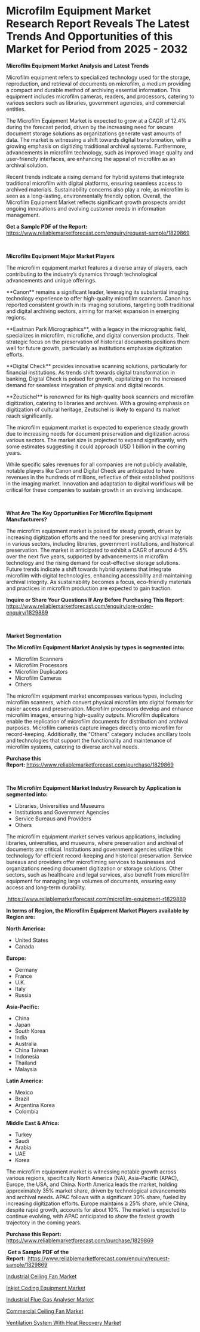 <p><h1>Microfilm Equipment Market Research Report Reveals The Latest Trends And Opportunities of this Market for Period from 2025 - 2032</h1></p><p><strong>Microfilm Equipment Market Analysis and Latest Trends</strong></p>
<p><p>Microfilm equipment refers to specialized technology used for the storage, reproduction, and retrieval of documents on microfilm, a medium providing a compact and durable method of archiving essential information. This equipment includes microfilm cameras, readers, and processors, catering to various sectors such as libraries, government agencies, and commercial entities. </p><p>The Microfilm Equipment Market is expected to grow at a CAGR of 12.4% during the forecast period, driven by the increasing need for secure document storage solutions as organizations generate vast amounts of data. The market is witnessing a shift towards digital transformation, with a growing emphasis on digitizing traditional archival systems. Furthermore, advancements in microfilm technology, such as improved image quality and user-friendly interfaces, are enhancing the appeal of microfilm as an archival solution.</p><p>Recent trends indicate a rising demand for hybrid systems that integrate traditional microfilm with digital platforms, ensuring seamless access to archived materials. Sustainability concerns also play a role, as microfilm is seen as a long-lasting, environmentally friendly option. Overall, the Microfilm Equipment Market reflects significant growth prospects amidst ongoing innovations and evolving customer needs in information management.</p></p>
<p><strong>Get a Sample PDF of the Report:&nbsp;</strong> <a href="https://www.reliablemarketforecast.com/enquiry/request-sample/1829869?utm_campaign=1130&utm_medium=2&utm_source=Github&utm_content=ia&utm_term=11042025&utm_id=microfilm-equipment">https://www.reliablemarketforecast.com/enquiry/request-sample/1829869</a></p>
<p>&nbsp;</p>
<p><strong>Microfilm Equipment Major Market Players</strong></p>
<p><p>The microfilm equipment market features a diverse array of players, each contributing to the industry’s dynamics through technological advancements and unique offerings. </p><p>**Canon** remains a significant leader, leveraging its substantial imaging technology experience to offer high-quality microfilm scanners. Canon has reported consistent growth in its imaging solutions, targeting both traditional and digital archiving sectors, aiming for market expansion in emerging regions.</p><p>**Eastman Park Micrographics**, with a legacy in the micrographic field, specializes in microfilm, microfiche, and digital conversion products. Their strategic focus on the preservation of historical documents positions them well for future growth, particularly as institutions emphasize digitization efforts.</p><p>**Digital Check** provides innovative scanning solutions, particularly for financial institutions. As trends shift towards digital transformation in banking, Digital Check is poised for growth, capitalizing on the increased demand for seamless integration of physical and digital records.</p><p>**Zeutschel** is renowned for its high-quality book scanners and microfilm digitization, catering to libraries and archives. With a growing emphasis on digitization of cultural heritage, Zeutschel is likely to expand its market reach significantly.</p><p>The microfilm equipment market is expected to experience steady growth due to increasing needs for document preservation and digitization across various sectors. The market size is projected to expand significantly, with some estimates suggesting it could approach USD 1 billion in the coming years.</p><p>While specific sales revenues for all companies are not publicly available, notable players like Canon and Digital Check are anticipated to have revenues in the hundreds of millions, reflective of their established positions in the imaging market. Innovation and adaptation to digital workflows will be critical for these companies to sustain growth in an evolving landscape.</p></p>
<p>&nbsp;</p>
<p><strong>What Are The Key Opportunities For Microfilm Equipment Manufacturers?</strong></p>
<p><p>The microfilm equipment market is poised for steady growth, driven by increasing digitization efforts and the need for preserving archival materials in various sectors, including libraries, government institutions, and historical preservation. The market is anticipated to exhibit a CAGR of around 4-5% over the next five years, supported by advancements in microfilm technology and the rising demand for cost-effective storage solutions. Future trends indicate a shift towards hybrid systems that integrate microfilm with digital technologies, enhancing accessibility and maintaining archival integrity. As sustainability becomes a focus, eco-friendly materials and practices in microfilm production are expected to gain traction.</p></p>
<p><strong>Inquire or Share Your Questions If Any Before Purchasing This Report:</strong> <a href="https://www.reliablemarketforecast.com/enquiry/pre-order-enquiry/1829869?utm_campaign=1130&utm_medium=2&utm_source=Github&utm_content=ia&utm_term=11042025&utm_id=microfilm-equipment">https://www.reliablemarketforecast.com/enquiry/pre-order-enquiry/1829869</a></p>
<p>&nbsp;</p>
<p><strong>Market Segmentation</strong></p>
<p><strong>The Microfilm Equipment Market Analysis by types is segmented into:</strong></p>
<p><ul><li>Microfilm Scanners</li><li>Microfilm Processors</li><li>Microfilm Duplicators</li><li>Microfilm Cameras</li><li>Others</li></ul></p>
<p><p>The microfilm equipment market encompasses various types, including microfilm scanners, which convert physical microfilm into digital formats for easier access and preservation. Microfilm processors develop and enhance microfilm images, ensuring high-quality outputs. Microfilm duplicators enable the replication of microfilm documents for distribution and archival purposes. Microfilm cameras capture images directly onto microfilm for record-keeping. Additionally, the "Others" category includes ancillary tools and technologies that support the functionality and maintenance of microfilm systems, catering to diverse archival needs.</p></p>
<p><strong>Purchase this Report:&nbsp;</strong><a href="https://www.reliablemarketforecast.com/purchase/1829869?utm_campaign=1130&utm_medium=2&utm_source=Github&utm_content=ia&utm_term=11042025&utm_id=microfilm-equipment">https://www.reliablemarketforecast.com/purchase/1829869</a></p>
<p>&nbsp;</p>
<p><strong>The Microfilm Equipment Market Industry Research by Application is segmented into:</strong></p>
<p><ul><li>Libraries, Universities and Museums</li><li>Institutions and Government Agencies</li><li>Service Bureaus and Providers</li><li>Others</li></ul></p>
<p><p>The microfilm equipment market serves various applications, including libraries, universities, and museums, where preservation and archival of documents are critical. Institutions and government agencies utilize this technology for efficient record-keeping and historical preservation. Service bureaus and providers offer microfilming services to businesses and organizations needing document digitization or storage solutions. Other sectors, such as healthcare and legal services, also benefit from microfilm equipment for managing large volumes of documents, ensuring easy access and long-term durability.</p></p>
<p><a href="https://www.reliablemarketforecast.com/microfilm-equipment-r1829869?utm_campaign=1130&utm_medium=2&utm_source=Github&utm_content=ia&utm_term=11042025&utm_id=microfilm-equipment">&nbsp;https://www.reliablemarketforecast.com/microfilm-equipment-r1829869</a></p>
<p><strong>In terms of Region, the Microfilm Equipment Market Players available by Region are:</strong></p>
<p>
    <p> <strong> North America: </strong>
        <ul>
            <li>United States</li>
            <li>Canada</li>
        </ul>
        </p> 
    <p> <strong> Europe: </strong>
        <ul>
            <li>Germany</li>
            <li>France</li>
            <li>U.K.</li>
            <li>Italy</li>
            <li>Russia</li>
        </ul>
        </p> 
    <p> <strong> Asia-Pacific: </strong>
        <ul>
            <li>China</li>
            <li>Japan</li>
            <li>South Korea</li>
            <li>India</li>
            <li>Australia</li>
            <li>China Taiwan</li>
            <li>Indonesia</li>
            <li>Thailand</li>
            <li>Malaysia</li>
        </ul>
        </p> 
    <p> <strong> Latin America: </strong>
        <ul>
            <li>Mexico</li>
            <li>Brazil</li>
            <li>Argentina Korea</li>
            <li>Colombia</li>
        </ul>
        </p> 
    <p> <strong> Middle East & Africa: </strong>
        <ul>
            <li>Turkey</li>
            <li>Saudi</li>
            <li>Arabia</li>
            <li>UAE</li>
            <li>Korea</li>
        </ul>
    </p>
    </p>
<p><p>The microfilm equipment market is witnessing notable growth across various regions, specifically North America (NA), Asia-Pacific (APAC), Europe, the USA, and China. North America leads the market, holding approximately 35% market share, driven by technological advancements and archival needs. APAC follows with a significant 30% share, fueled by increasing digitization efforts. Europe maintains a 25% share, while China, despite rapid growth, accounts for about 10%. The market is expected to continue evolving, with APAC anticipated to show the fastest growth trajectory in the coming years.</p></p>
<p><strong>Purchase this Report: </strong><a href="https://www.reliablemarketforecast.com/purchase/1829869?utm_campaign=1130&utm_medium=2&utm_source=Github&utm_content=ia&utm_term=11042025&utm_id=microfilm-equipment">https://www.reliablemarketforecast.com/purchase/1829869</a></p>
<p>&nbsp;<strong>Get a Sample PDF of the Report:&nbsp;&nbsp;</strong><a href="https://www.reliablemarketforecast.com/enquiry/request-sample/1829869?utm_campaign=1130&utm_medium=2&utm_source=Github&utm_content=ia&utm_term=11042025&utm_id=microfilm-equipment">https://www.reliablemarketforecast.com/enquiry/request-sample/1829869</a></p>
<p><strong></strong></p>
<p><p><a href="https://github.com/yepezkommakp/Market-Research-Report-List-1/blob/main/industrial-ceiling-fan-market.md?utm_campaign=1130&utm_medium=2&utm_source=Github&utm_content=ia&utm_term=11042025&utm_id=microfilm-equipment">Industrial Ceiling Fan Market</a></p><p><a href="https://github.com/minakibanov/Market-Research-Report-List-1/blob/main/inkjet-coding-equipment-market.md?utm_campaign=1130&utm_medium=2&utm_source=Github&utm_content=ia&utm_term=11042025&utm_id=microfilm-equipment">Inkjet Coding Equipment Market</a></p><p><a href="https://github.com/kryshaprilbb/Market-Research-Report-List-1/blob/main/industrial-flue-gas-analyser-market.md?utm_campaign=1130&utm_medium=2&utm_source=Github&utm_content=ia&utm_term=11042025&utm_id=microfilm-equipment">Industrial Flue Gas Analyser Market</a></p><p><a href="https://github.com/syiqvanyo/Market-Research-Report-List-1/blob/main/commercial-ceiling-fan-market.md?utm_campaign=1130&utm_medium=2&utm_source=Github&utm_content=ia&utm_term=11042025&utm_id=microfilm-equipment">Commercial Ceiling Fan Market</a></p><p><a href="https://github.com/warshatulang0/Market-Research-Report-List-1/blob/main/ventilation-system-with-heat-recovery-market.md?utm_campaign=1130&utm_medium=2&utm_source=Github&utm_content=ia&utm_term=11042025&utm_id=microfilm-equipment">Ventilation System With Heat Recovery Market</a></p></p>